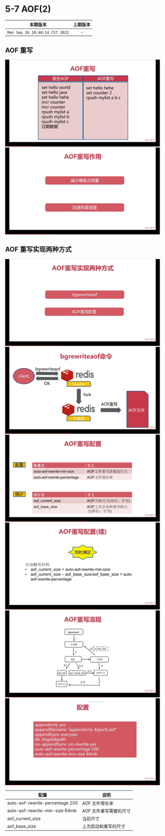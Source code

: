 # 5-7 AOF(2)

|本期版本|上期版本
|:---:|:---:
`Mon Sep 26 10:40:14 CST 2022` | -

## AOF 重写

<img src="./01.png" />
<img src="./02.png" />

## AOF 重写实现两种方式

<img src="./03.png" />
<img src="./04.png" />
<img src="./05.png" />
<img src="./06.png" />
<img src="./07.png" />
<img src="./08.png" />

配置|说明
---|---
auto-aof-rewrite-percentage 100 | AOF 文件增长率
auto-aof-rewrite-min-size 64mb | AOF 文件重写需要的尺寸
aof_current_size | 当前尺寸
aof_base_size | 上次启动和重写的尺寸